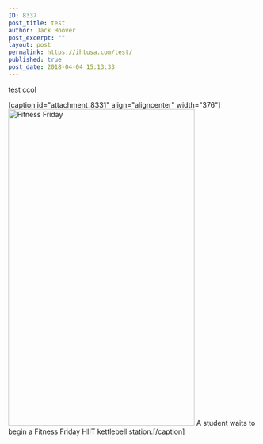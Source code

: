 ```yaml
---
ID: 8337
post_title: test
author: Jack Hoover
post_excerpt: ""
layout: post
permalink: https://ihtusa.com/test/
published: true
post_date: 2018-04-04 15:13:33
---
```

test
ccol 

[caption id="attachment_8331" align="aligncenter" width="376"]<img src="https://ihtusa.com/wp-content/uploads/2018/04/IMG_0313.jpg" alt="Fitness Friday" width="376" height="640" class="size-full wp-image-8331" /> A student waits to begin a Fitness Friday HIIT kettlebell station.[/caption]